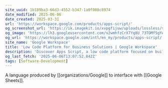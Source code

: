 ```yaml
---
site_uuid: 1b189ba3-66d3-4552-b347-1a0f008c8974
date_modified: 2025-06-06
date_created: 2025-03-31
url: 'https://workspace.google.com/products/apps-script/'
og_screenshot_url: 'https://ik.imagekit.io/xvpgfijuw/uploads/lossless/screenshots/20250605_AppScript_og_screenshot.jpeg'
og_image: 'https://lh3.googleusercontent.com/v2wmhfzCrX7Yq8U_73TOMf5gYA6CnF1m4BK5i7WaXlT7EPUU3ZOxO0FcfRpyYIdOZAWnCeAWiPYDPZaWvDwfB9A3HLuKY46oWX4=w1600-rj-e365'
og_url: 'https://workspace.google.com/intl/en_my/products/apps-script/'
site_name: 'Google Workspace'
title: 'Low Code Platform for Business Solutions | Google Workspace'
description: 'Discover Apps Script, a low code platform focused on building custom business solutions to integrate, automate, and extend Google Workspace.'
og_last_fetch: '2025-06-06T13:07:52.842Z'
tags: [Software-Development]
---
```


A language produced by [[organizations/Google]] to interface with [[Google Sheets]].